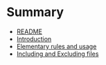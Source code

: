 # Summary

* [README](README.md)
* [Introduction](introduction.md)
* [Elementary rules and usage](elementary_rules_and_usage.md)
* [Including and Excluding files](including_and_excluding_files.md)

